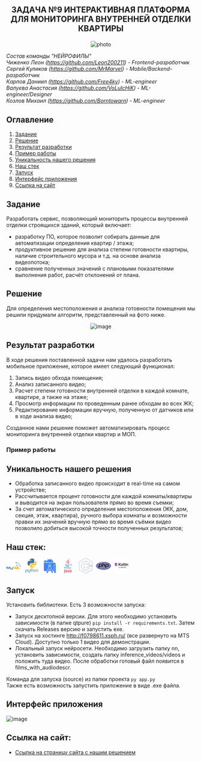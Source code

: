 ## <p align="center"> ЗАДАЧА №9 ИНТЕРАКТИВНАЯ ПЛАТФОРМА ДЛЯ МОНИТОРИНГА ВНУТРЕННЕЙ ОТДЕЛКИ КВАРТИРЫ  </p>
<p align="center">
<img width="743" alt="photo" src="https://github.com/VoLuIcHiK/Leaders-of-Transformation-09-NEUROPHILES/assets/90902903/25364f68-ae39-4eb4-aef5-40316ef9cd76">
</p>


*Состав команды "НЕЙРОФИЛЫ"*   
*Чиженко Леон (https://github.com/Leon200211) - Frontend-разработчик*    
*Сергей Куликов (https://github.com/MrMarvel) - Mobile/Backend-разработчик*  
*Карпов Даниил (https://github.com/Free4ky) - ML-engineer*  
*Валуева Анастасия (https://github.com/VoLuIcHiK) - ML-engineer/Designer*   
*Козлов Михаил (https://github.com/Borntowarn) - ML-engineer*  

## Оглавление
1. [Задание](#Задание)
2. [Решение](#Решение)
3. [Результат разработки](#Результат_разработки)
4. [Пример работы](#Пример_работы)
5. [Уникальность нашего решения](#Уникальность_нашего_решения)
6. [Наш стек](#Стек)
7. [Запуск](#Запуск)
8. [Интерфейс приложения](#Интерфейс)
9. [Ссылка на сайт](#Сайт)

## Задание <a name="Задание"></a>

Разработать сервис, позволяющий мониторить процессы внутренней отделки строящихся зданий, который включает:
- разработку ПО, которое позволит собирать данные для автоматизации определения квартир / этажа;
- продуктивное решение для анализа степени готовности квартиры, наличие строительного мусора и т.д. на основе анализа видеопотока;
- сравнение полученных значений с плановыми показателями выполнения работ, расчёт отклонений от плана.

## Решение <a name="Решение"></a>

Для определения местоположения и анализа готовности помещения мы решили придумали алгоритм, представленный на фото ниже.
<p align="center">
<img width="356" alt="image" src="https://github.com/VoLuIcHiK/Leaders-of-Transformation-09-NEUROPHILES/assets/90902903/392433b2-456d-47bb-9202-e7b8f9f7338b">
</p>



## Результат разработки <a name="Результат_разработки"></a>

В ходе решения поставленной задачи нам удалось разработать мобильное приложение, которое имеет следующий функционал:
1. Запись видео обхода помещения;
2. Анализ записанного видео;
3. Расчет степени готовности внутренней отделки в каждой комнате, квартире, а также на этаже;
4. Просмотр информации по проведенным ранее обходам во всех ЖК;
5. Редактирование информации вручную, полученную от датчиков или в ходе анализа видео;

Созданное нами решение поможет автоматизировать процесс мониторинга внутренней отделки квартир и МОП.

### Пример работы <a name="Пример_работы"></a>




## Уникальность нашего решения <a name="Уникальность_нашего_решения"></a>

- Обработка записанного видео происходит в real-time на самом устройстве;
- Рассчитывается процент готовности для каждой комнаты/квартиры и выводится на экран пользователя прямо во время съемки;
- За счет автоматического определения местоположения (ЖК, дом, секция, этаж, квартира), ручного выбора комнаты и возможности правки их значений вручную прямо во время съёмки видео позволило добиться высокой точности полученных результатов;

## Наш стек: <a name="Стек"></a>
<div>
  <img src="https://github.com/devicons/devicon/blob/master/icons/mysql/mysql-original-wordmark.svg" title="MySQL"  alt="MySQL" width="40" height="40"/>&nbsp;
  <img src="https://github.com/devicons/devicon/blob/master/icons/python/python-original-wordmark.svg" title="Python" alt="Puthon" width="40" height="40"/>&nbsp;
  <img src="https://github.com/devicons/devicon/blob/master/icons/androidstudio/androidstudio-plain.svg" title="android-studio" alt="android-studio" width="40" height="40"/>&nbsp;
  <img src="https://github.com/devicons/devicon/blob/master/icons/java/java-original-wordmark.svg" title="Java" alt="Java" width="40" height="40"/>&nbsp;
  <img src="https://github.com/devicons/devicon/blob/master/icons/cplusplus/cplusplus-line.svg" title="Cplusplus" alt="Cplusplus" width="40" height="40"/>&nbsp;
  <img src="https://github.com/devicons/devicon/blob/master/icons/php/php-original.svg" title="php" alt="php" width="40" height="40"/>&nbsp;
  <img src="https://github.com/devicons/devicon/blob/master/icons/kotlin/kotlin-original-wordmark.svg" title="kotlin" alt="kotlin" width="40" height="40"/>&nbsp;

  

## Запуск <a name="Запуск"></a>
Установить библиотеки. Есть 3 возможности запуска:
- Запуск десктопной версии. Для этого необходимо установить зависимости (в папке qtpure) `pip install -r requirements.txt`. Затем скачать Releases версию и запустить exe.
- Запуск на хостинге http://f0798611.xsph.ru/ (все развернуто на MTS Cloud). Доступно только 1 видео для демонстрации.
- Локальный запуск нейросети. Необходимо загрузить папку nn, установить зависимости, создать папку inference_videos/videos и положить туда видео. После обработки готовый файл появится в films_with_audiodescr.

Команда для запуска (source) из папки проекта
`py app.py`  
Также есть возможность запустить приложение в виде .exe файла.

## Интерфейс приложения <a name="Интерфейс"></a>

<img width="400" height="600" alt="image" src="https://github.com/VoLuIcHiK/Leaders-of-Transformation-09-NEUROPHILES/assets/90902903/88b13de0-2957-426c-be89-3658a13db2cf">

## Ссылка на сайт: <a name="Сайт"></a>
- [Ссылка на страницу сайта с нашим решением](http://f0798611.xsph.ru/)
